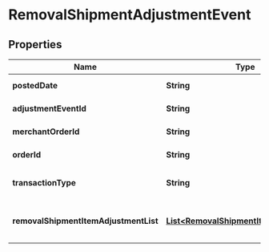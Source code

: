 
# RemovalShipmentAdjustmentEvent

## Properties
Name | Type | Description | Notes
------------ | ------------- | ------------- | -------------
**postedDate** | **String** | The date when the financial event was posted. |  [optional]
**adjustmentEventId** | **String** | The unique identifier for the adjustment event. |  [optional]
**merchantOrderId** | **String** | The merchant removal orderId. |  [optional]
**orderId** | **String** | The orderId for shipping inventory. |  [optional]
**transactionType** | **String** | The type of removal order.  Possible values:  * WHOLESALE_LIQUIDATION. |  [optional]
**removalShipmentItemAdjustmentList** | [**List&lt;RemovalShipmentItemAdjustment&gt;**](RemovalShipmentItemAdjustment.md) | A comma-delimited list of Removal shipmentItemAdjustment details for FBA inventory. |  [optional]



